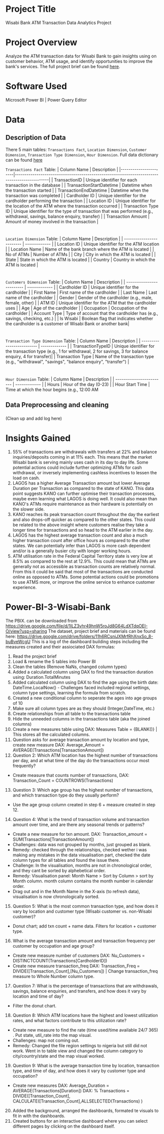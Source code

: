 # Project Title
Wisabi Bank ATM Transaction Data Analytics Project

# Project Overview
Analyze the ATM transaction data for Wisabi Bank to gain insights using on customer behavior, ATM usage, and identify opportunities to improve the bank's services. The full project brief can be found [here](https://docs.google.com/document/d/1ZXkMXSi63byaGLC22zwnGGwwbPSd8e9z/edit).

# Software Used
Microsoft Power BI | Power Query Editor

# Data
## Description of Data
There 5 main tables: `Transactions Fact`, `Location Dimension`, `Customer Dimension`, `Transaction Type Dimension`, `Hour Dimension`. Full data dictionary can be found [here](https://docs.google.com/spreadsheets/d/1hgZ8GiAymaU94aAiStWcULTrAiiOROSA/edit#gid=1326132389)

`Transactions Fact` Table:
| Column Name           | Description                                                                                   |
|-----------------------|-----------------------------------------------------------------------------------------------|
| TransactionID         | Unique identifier for each transaction in the database                                        |
| TransactionStartDatetime | Datetime when the transaction started                                                     |
| TransactionEndDatetime   | Datetime when the transaction was completed                                                |
|  Cardholder ID         | Unique identifier for the cardholder performing the transaction                              |
| Location ID           | Unique identifier for the location of the ATM where the transaction occurred                |
| Transaction Type ID   | Unique identifier for the type of transaction that was performed (e.g., withdrawal, savings, balance enquiry, transfer) |
| Transaction Amount    | Amount of money involved in the transaction                                                  |

#

`Location Dimension` Table:
| Column Name               | Description |
| ------------------------- | ------------- |
| Location ID           | Unique identifier for the ATM location                                                       |
| Location Name         | Name of the bank branch where the ATM is located                                              |
| No of ATMs            | Number of ATMs                                                                                |
| City                  | City in which the ATM is located                                                               |
| State                 | State in which the ATM is located                                                              |
| Country               | Country in which the ATM is located                                                            |

#  

`Customers Dimension` Table:
| Column Name               | Description |
| ------------------------- | ------------- |
| Cardholder ID         | Unique identifier for the cardholder                                                           |
| First Name            | First name of the cardholder                                                                   |
| Last Name             | Last name of the cardholder                                                                    |
| Gender                | Gender of the cardholder (e.g., male, female, other)                                            |
| ATM ID                | Unique identifier for the ATM that the cardholder uses                                         |
| Age                   | Age of the cardholder                                                                          |
| Occupation            | Occupation of the cardholder                                                                   |
| Account Type          | Type of account that the cardholder has (e.g., savings, checking, etc.)                       |
| Is Wisabi             | Boolean flag that indicates whether the cardholder is a customer of Wisabi Bank or another bank|

#

`Transaction Type Dimension` Table:
| Column Name               | Description |
| ------------------------- | ------------- |
| TransactionTypeID  | Unique identifier for the transaction type (e.g., 1 for withdrawal, 2 for savings, 3 for balance enquiry, 4 for transfer)|
| Transaction Type   | Name of the transaction type (e.g., "withdrawal", "savings", "balance enquiry", "transfer")   |

#

`Hour Dimension` Table:
| Column Name               | Description |
| ------------------------- | ------------- |
| Hours                 | Hour of the day (0-23) |
| Hour Start Time       | Time at which the hour begins (e.g., 12:00 AM


## Data Preprocessing and cleaning
### 
(Clean up and add log here)


# Insights Gained
1. 55% of transactions are withdrawals with transfers at 22% and balance inquiries/deposits coming in at 11% each. 
   This means that the market Wisabi bank is serving mainly uses cash in its day to day life. 
   Some potential actions could include further optimizing ATMs for cash withdrawal, or inversely implementing cashless incentives to lessen the load on cash.
2. LAGOS has a higher Average Transaction amount but lower Average Duration per Transaction as compared to the state of KANO.
   This data point suggests KANO can further optimise their transaction processes, maybe even learning what LAGOS is doing well.
   It could also mean than KANO's ATMs require maintenance as their hardware is potentially on the slower side. 
3. KANO reaches its peak transaction count throughout the day the earliest and also drops-off quicker as compared to the other states.
   This could be related to the above insight where customers realise they take a longer time for transactions and so head to the ATM earlier in the day.
4. LAGOS has the highest average transaction count and also a much higher transaction count after office hours as compared to the other states.
   We can potentially infer than LAGOS is more cash dependent and/or is a generally busier city with longer working hours.
5. ATM utilisation rate in the Federal Capital Territory state is very low at 8.5% as compared to the rest at 12.9%. 
   This could mean that ATMs are generally not as accessible as transaction counts are relatively normal. 
   From this it could be said that most of the transactions are conducted online as opposed to ATMs.
   Some potential actions could be promotions to use ATMS more, or improve the online service to enhance customer experience.


# Power-BI-3-Wisabi-Bank
The PBIX. can be downloaded from
https://drive.google.com/file/d/1ILZ3vhr49hnW5roJd8G64LdXTdqOEI-O/view?usp=sharing
The dataset, project brief and materials can be found here:
https://drive.google.com/drive/folders/11h6RCsniJXMrfRhXnxSo_8-buBveWcgU
This is a log of the dashboard building steps including the measures created and their assiociated DAX formulas:
1. Read the project brief
2. Load & rename the 5 tables into Power BI
3. Clean the tables (Remove NaNs, changed column types)
4. Added a calculated column using DAX to find the transaction duration using: Duration.TotalMinutes
5. Added calculated column using DAX to find the age using the birth date: DateTime.LocalNow() - Challenges faced included regional settings, column type settings, learning the formula from scratch.
6. Created a new conditional column to seperate the ages into age groups of 10 
7. Make sure all column types are as they should (Integer,DateTime, etc.)
8. Create relationships from all table to the transactions table 
9. Hide the unneeded columns in the transactions table (aka the joined columns)
10. Create a new measures table using DAX: Measures Table = {BLANK()} | This stores all the calculated columns.
11. Question asks for average transaction amount by location and type, create new measure DAX: Average_Amount = AVERAGE(Transactions[TransactionAmount])
12. Question 2: Which ATM location has the highest number of transactions per day, and at what time of the day do the transactions occur most frequently?
- Create measure that counts number of transactions, DAX: Transaction_Count = COUNTROWS(Transactions)
13. Question 3: Which age group has the highest number of transactions, and which transaction type do they usually perform? 
- Use the age group column created in step 6 + measure created in step 12. 
14. Question 4: What is the trend of transaction volume and transaction amount over time, and are there any seasonal trends or patterns?
- Create a new measure for txn amount. DAX: Transaction_amount = SUM(Transactions[TransactionAmount]) 
- Challenges: data was not grouped by months, just grouped as blank. 
- Remedy: checked through the relationships, checked wether i was making any mistakes in the data visualisation part, checked the date column types for all tables and found the issue there. 
- Challenge: In the visualisation, months are not in chronological order, and they cant be sorted by alphebetical order. 
- Remedy: Visualisation panel: Month Name > Sort by Column > sort by Month column. month column contains the month number in calendar order. 
- Drag out and in the Month Name in the X-axis (to refresh data), visualisation is now chronologically sorted. 
15. Question 5: What is the most common transaction type, and how does it vary by location and customer type (Wisabi customer vs. non-Wisabi customer)?
- Donut chart; add txn count + name data. Filters for location + customer type. 
16. What is the average transaction amount and transaction frequency per customer by occupation and age group? 
- Create new measure number of customers DAX: Nu_Customers = DISTINCTCOUNT(Transactions[CardholderID]) 
- Create new measure transaction_freq DAX: Transaction_Freq = DIVIDE([Transaction_Count],[Nu_Customers]) | Change transaction_freq measure to Whole Number column type. 
17. Question 7: What is the percentage of transactions that are withdrawals, savings, balance enquiries, and transfers, and how does it vary by location and time of day?  
- Filter the donut chart.	
18. Question 8: Which ATM locations have the highest and lowest utilization rates, and what factors contribute to this utilization rate?
- Create new measure to find the rate (time used/time available 24/7 365) . Put state, util_rate into the map visual.
- Challenges: map not coming out. 
- Remedy: Changed the file region settings to nigeria but still did not work. Went in to table view and changed the column category to city/country/state and the map visual worked.  
19. Question 9: What is the average transaction time by location, transaction type, and time of day, and how does it vary by customer type and occupation? 
- Create new measures DAX: Average_Duration = AVERAGE(Transactions[Duration]) 
DAX:  % Transactions = DIVIDE([Transaction_Count], CALCULATE([Transaction_Count],ALLSELECTED(Transactions) )  
20. Added the background, arranged the dashboards, formated te visuals to fit in with the dashboards.
21. Created buttons for an interactive dashboard where you can select different pages by clicking on the dashboard itself.

 
